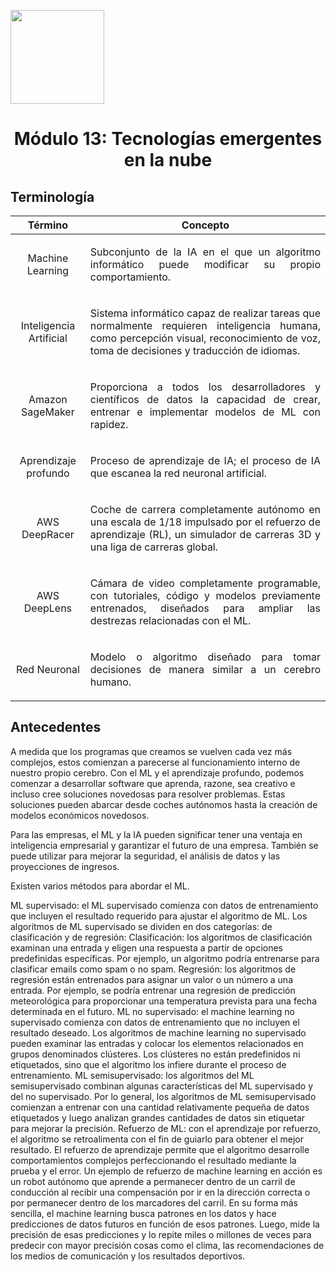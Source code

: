 <p align="left">
  <img src="https://semanadelcannabis.cayetano.edu.pe/assets/img/logo-upch.png" width="150">
  <h1 align="center">Módulo 13: Tecnologías emergentes en la nube</h1>
</p>

## Terminología
| Término  | Concepto  |
| :------------: | :------------: |
| Machine Learning  | <p align="justify">Subconjunto de la IA en el que un algoritmo informático puede modificar su propio comportamiento.</p>  |
| Inteligencia Artificial  |  <p align="justify">Sistema informático capaz de realizar tareas que normalmente requieren inteligencia humana, como percepción visual, reconocimiento de voz, toma de decisiones y traducción de idiomas.</p> |
| Amazon SageMaker  |  <p align="justify">Proporciona a todos los desarrolladores y científicos de datos la capacidad de crear, entrenar e implementar modelos de ML con rapidez.</p> |
| Aprendizaje profundo  | <p align="justify">Proceso de aprendizaje de IA; el proceso de IA que escanea la red neuronal artificial.</p>  |
| AWS DeepRacer  |  <p align="justify">Coche de carrera completamente autónomo en una escala de 1/18 impulsado por el refuerzo de aprendizaje (RL), un simulador de carreras 3D y una liga de carreras global.</p> |
| AWS DeepLens  | <p align="justify">Cámara de video completamente programable, con tutoriales, código y modelos previamente entrenados, diseñados para ampliar las destrezas relacionadas con el ML.</p>  |
| Red Neuronal  | <p align="justify">Modelo o algoritmo diseñado para tomar decisiones de manera similar a un cerebro humano.</p>  |

## Antecedentes
A medida que los programas que creamos se vuelven cada vez más complejos, estos comienzan a parecerse al funcionamiento interno de nuestro propio cerebro. Con el ML y el aprendizaje profundo, podemos comenzar a desarrollar software que aprenda, razone, sea creativo e incluso cree soluciones novedosas para resolver problemas. Estas soluciones pueden abarcar desde coches autónomos hasta la creación de modelos económicos novedosos.

Para las empresas, el ML y la IA pueden significar tener una ventaja en inteligencia empresarial y garantizar el futuro de una empresa. También se puede utilizar para mejorar la seguridad, el análisis de datos y las proyecciones de ingresos.

Existen varios métodos para abordar el ML.

ML supervisado: el ML supervisado comienza con datos de entrenamiento que incluyen el resultado requerido para ajustar el algoritmo de ML. Los algoritmos de ML supervisado se dividen en dos categorías: de clasificación y de regresión:
Clasificación: los algoritmos de clasificación examinan una entrada y eligen una respuesta a partir de opciones predefinidas específicas. Por ejemplo, un algoritmo podría entrenarse para clasificar emails como spam o no spam.
Regresión: los algoritmos de regresión están entrenados para asignar un valor o un número a una entrada. Por ejemplo, se podría entrenar una regresión de predicción meteorológica para proporcionar una temperatura prevista para una fecha determinada en el futuro.
ML no supervisado: el machine learning no supervisado comienza con datos de entrenamiento que no incluyen el resultado deseado. Los algoritmos de machine learning no supervisado pueden examinar las entradas y colocar los elementos relacionados en grupos denominados clústeres. Los clústeres no están predefinidos ni etiquetados, sino que el algoritmo los infiere durante el proceso de entrenamiento.
ML semisupervisado: los algoritmos del ML semisupervisado combinan algunas características del ML supervisado y del no supervisado. Por lo general, los algoritmos de ML semisupervisado comienzan a entrenar con una cantidad relativamente pequeña de datos etiquetados y luego analizan grandes cantidades de datos sin etiquetar para mejorar la precisión.
Refuerzo de ML: con el aprendizaje por refuerzo, el algoritmo se retroalimenta con el fin de guiarlo para obtener el mejor resultado. El refuerzo de aprendizaje permite que el algoritmo desarrolle comportamientos complejos perfeccionando el resultado mediante la prueba y el error. Un ejemplo de refuerzo de machine learning en acción es un robot autónomo que aprende a permanecer dentro de un carril de conducción al recibir una compensación por ir en la dirección correcta o por permanecer dentro de los marcadores del carril.
En su forma más sencilla, el machine learning busca patrones en los datos y hace predicciones de datos futuros en función de esos patrones. Luego, mide la precisión de esas predicciones y lo repite miles o millones de veces para predecir con mayor precisión cosas como el clima, las recomendaciones de los medios de comunicación y los resultados deportivos.
